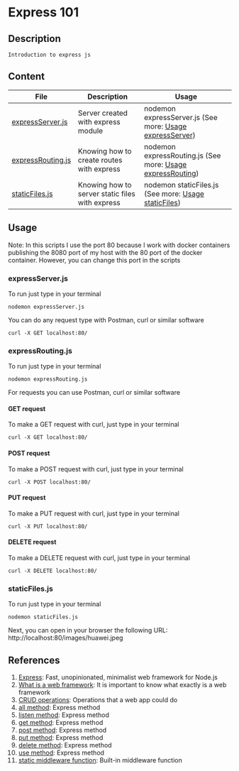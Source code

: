 # Express 101

## Description

    Introduction to express js

## Content

| File | Description | Usage |
| --- | --- | --- |
| [expressServer.js](expressServer.js) | Server created with express module | nodemon expressServer.js (See more: [Usage expressServer](#expressServer.js)) |
| [expressRouting.js](expressRouting.js) | Knowing how to create routes with express | nodemon expressRouting.js (See more: [Usage expressRouting](#expressRouting.js)) |
| [staticFiles.js](staticFiles.js) | Knowing how to server static files with express | nodemon staticFiles.js (See more: [Usage staticFiles](#staticFiles.js)) |

## Usage

Note: In this scripts I use the port 80 because I work with docker containers publishing the 8080 port of my host with the 80 port of the docker container. However, you can change this port in the scripts

### expressServer.js

To run just type in your terminal

    nodemon expressServer.js
You can do any request type with Postman, curl or similar software

    curl -X GET localhost:80/

### expressRouting.js

To run just type in your terminal

    nodemon expressRouting.js
For requests you can use Postman, curl or similar software

#### GET request

To make a GET request with curl, just type in your terminal

    curl -X GET localhost:80/

#### POST request

To make a POST request with curl, just type in your terminal

    curl -X POST localhost:80/

#### PUT request

To make a PUT request with curl, just type in your terminal

    curl -X PUT localhost:80/

#### DELETE request

To make a DELETE request with curl, just type in your terminal

    curl -X DELETE localhost:80/

### staticFiles.js

To run just type in your terminal

    nodemon staticFiles.js
Next, you can open in your browser the following URL:\
http://localhost:80/images/huawei.jpeg

## References

1. [Express](https://expressjs.com): Fast, unopinionated, minimalist web framework for Node.js
2. [What is a web framework](https://en.wikipedia.org/wiki/Web_framework): It is important to know what exactly is a web framework
3. [CRUD operations](https://www.codecademy.com/articles/what-is-crud): Operations that a web app could do
4. [all method](http://expressjs.com/es/api.html#app.all): Express method
5. [listen method](http://expressjs.com/es/api.html#app.listen): Express method
6. [get method](http://expressjs.com/es/api.html#app.get): Express method
7. [post method](http://expressjs.com/es/api.html#app.post.method): Express method
8. [put method](http://expressjs.com/es/api.html#app.put.method): Express method
9. [delete method](http://expressjs.com/es/api.html#app.delete.method): Express method
10. [use method](http://expressjs.com/es/api.html#app.use): Express method
11. [static middleware function](http://expressjs.com/es/api.html#express.static): Built-in middleware function
